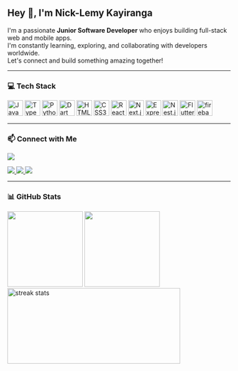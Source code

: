 <h2 align="left">Hey 👋, I'm Nick-Lemy Kayiranga</h2>

<p align="left">
  I'm a passionate <strong>Junior Software Developer</strong> who enjoys building full-stack web and mobile apps. <br />
  I'm constantly learning, exploring, and collaborating with developers worldwide. <br />
  Let's connect and build something amazing together!
</p>

---

### 💻 Tech Stack

<div>
  <img src="https://cdn.jsdelivr.net/gh/devicons/devicon/icons/javascript/javascript-original.svg" height="35" alt="JavaScript" />
  <img src="https://cdn.jsdelivr.net/gh/devicons/devicon/icons/typescript/typescript-original.svg" height="35" alt="TypeScript" />
  <img src="https://cdn.jsdelivr.net/gh/devicons/devicon/icons/python/python-original.svg" height="35" alt="Python" />
  <img src="https://cdn.jsdelivr.net/gh/devicons/devicon/icons/dart/dart-original.svg" height="35" alt="Dart" />
  <img src="https://cdn.jsdelivr.net/gh/devicons/devicon/icons/html5/html5-original.svg" height="35" alt="HTML5" />
  <img src="https://cdn.jsdelivr.net/gh/devicons/devicon/icons/css3/css3-original.svg" height="35" alt="CSS3" />
  <img src="https://cdn.jsdelivr.net/gh/devicons/devicon/icons/react/react-original.svg" height="35" alt="React" />
  <img src="https://cdn.jsdelivr.net/gh/devicons/devicon/icons/nextjs/nextjs-original.svg" height="35" alt="Next.js" />
  <img src="https://cdn.jsdelivr.net/gh/devicons/devicon/icons/express/express-original.svg" height="35" alt="Express" />
  <img src="https://cdn.jsdelivr.net/gh/devicons/devicon/icons/nestjs/nestjs-original.svg" height="35" alt="Nest.js" />
  <img src="https://cdn.jsdelivr.net/gh/devicons/devicon/icons/flutter/flutter-original.svg" height="35" alt="Flutter" />
  <img src="https://cdn.jsdelivr.net/gh/devicons/devicon/icons/firebase/firebase-original.svg" height="35" alt="firebase" />
</div>

---

### 📫 Connect with Me

  <a target='_black' href="https://www.codewars.com/users/zkaynl7"><img src="https://www.codewars.com/users/zkaynl7/badges/micro"></a>
<p align="left">
  <a href="https://www.linkedin.com/in/nick-lemy" target="_blank">
    <img src="https://img.shields.io/badge/LinkedIn-0077B5?style=for-the-badge&logo=linkedin&logoColor=white" />
  </a>
  <a href="mailto:nicklemykayiranga@gmail.com" target="_blank">
    <img src="https://img.shields.io/badge/Gmail-D14836?style=for-the-badge&logo=gmail&logoColor=white" />
  </a>
  <a href="https://twitter.com/idonthaveanaccount" target="_blank">
    <img src="https://img.shields.io/badge/Twitter-1DA1F2?style=for-the-badge&logo=twitter&logoColor=white" />
  </a>
</p>

---

### 📊 GitHub Stats
<div align='left'>
  <img src="https://github-readme-stats.vercel.app/api?username=nick-lemy&show_icons=true&theme=dracula&count_private=true&hide_border=false" height="170em" />
  <img src="https://github-readme-stats.vercel.app/api/top-langs?username=nick-lemy&layout=compact&langs_count=8&theme=dracula&hide_border=false" height="170em" />
  <img  height="170em" width=390 src="https://github-readme-streak-stats-salesp07.vercel.app/?user=nick-lemy&count_private=true&theme=react&border_radius=10" alt="streak stats"/>
<!--   <img height="170em" src="https://github-readme-stats.vercel.app/api/top-langs/?username=Nick-Lemy&langs_count=8&layout=compact&bg_color=00000000&hide_border=true&hide_title=true&hide=shaderlab"> -->
</div>

 <!-- <div>
   <a href="https://github.com/nick-lemy">
     <img src="http://github-profile-summary-cards.vercel.app/api/cards/profile-details?username=nick-lemy&theme=dracula" width="680" height="200" alt="nick-lemy"/>
   </a>  
 </div> -->

